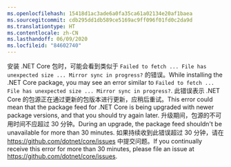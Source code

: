 ```yaml
---
ms.openlocfilehash: 15418d1ac3ade6a0fa35ca61a02134e20af1baea
ms.sourcegitcommit: cdb295dd1db589ce5169ac9ff096f01fd0c2da9d
ms.translationtype: HT
ms.contentlocale: zh-CN
ms.lasthandoff: 06/09/2020
ms.locfileid: "84602740"
---
```


<span data-ttu-id="aa5ff-101">安装 .NET Core 包时，可能会看到类似于 `Failed to fetch ... File has unexpected size ... Mirror sync in progress?` 的错误。</span><span class="sxs-lookup"><span data-stu-id="aa5ff-101">While installing the .NET Core package, you may see an error similar to `Failed to fetch ... File has unexpected size ... Mirror sync in progress?`.</span></span> <span data-ttu-id="aa5ff-102">此错误表示 .NET Core 的包源正在通过更新的包版本进行更新，应稍后重试。</span><span class="sxs-lookup"><span data-stu-id="aa5ff-102">This error could mean that the package feed for .NET Core is being upgraded with newer package versions, and that you should try again later.</span></span> <span data-ttu-id="aa5ff-103">升级期间，包源的不可用时间不应超过 30 分钟。</span><span class="sxs-lookup"><span data-stu-id="aa5ff-103">During an upgrade, the package feed shouldn't be unavailable for more than 30 minutes.</span></span> <span data-ttu-id="aa5ff-104">如果持续收到此错误超过 30 分钟，请在 <https://github.com/dotnet/core/issues> 中提交问题。</span><span class="sxs-lookup"><span data-stu-id="aa5ff-104">If you continually receive this error for more than 30 minutes, please file an issue at <https://github.com/dotnet/core/issues>.</span></span>
